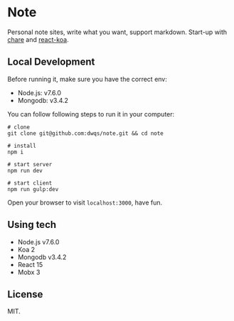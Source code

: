 # Note

Personal note sites, write what you want, support markdown. Start-up with [chare](https://github.com/dwqs/chare) and [react-koa](https://github.com/dwqs/react-koa).

## Local Development

Before running it, make sure you have the correct env:

* Node.js: v7.6.0
* Mongodb: v3.4.2

You can follow following steps to run it in your computer:

```
# clone
git clone git@github.com:dwqs/note.git && cd note

# install
npm i

# start server
npm run dev

# start client
npm run gulp:dev
```

Open your browser to visit `localhost:3000`, have fun.

## Using tech

* Node.js v7.6.0
* Koa 2
* Mongodb v3.4.2
* React 15
* Mobx 3

## License

MIT.
